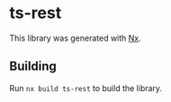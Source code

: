 # ts-rest

This library was generated with [Nx](https://nx.dev).

## Building

Run `nx build ts-rest` to build the library.
